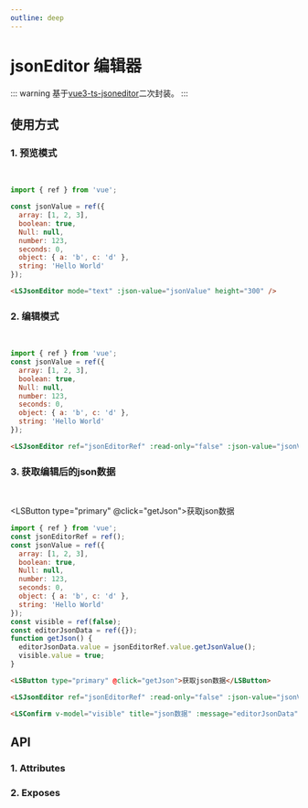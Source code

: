 ```yaml
---
outline: deep
---
```


# jsonEditor 编辑器

::: warning 基于[vue3-ts-jsoneditor](https://www.npmjs.com/package/vue3-ts-jsoneditor)二次封装。
:::

## 使用方式

### 1. 预览模式

<br />

<LSJsonEditor mode="text" :json-value="jsonValue" height="300" />

```js
import { ref } from 'vue';

const jsonValue = ref({
  array: [1, 2, 3],
  boolean: true,
  Null: null,
  number: 123,
  seconds: 0,
  object: { a: 'b', c: 'd' },
  string: 'Hello World'
});
```

```html
<LSJsonEditor mode="text" :json-value="jsonValue" height="300" />
```

### 2. 编辑模式

<br />

<LSJsonEditor ref="jsonEditorRef" :read-only="false" :json-value="jsonValue" height="300" />

```js
import { ref } from 'vue';
const jsonValue = ref({
  array: [1, 2, 3],
  boolean: true,
  Null: null,
  number: 123,
  seconds: 0,
  object: { a: 'b', c: 'd' },
  string: 'Hello World'
});
```

```html
<LSJsonEditor ref="jsonEditorRef" :read-only="false" :json-value="jsonValue" height="300" />
```

### 3. 获取编辑后的json数据

<br />

<LSButton type="primary" @click="getJson">获取json数据</LSButton>

<LSConfirm v-model="visible" title="json数据" :message="editorJsonData"></LSConfirm>

```js
import { ref } from 'vue';
const jsonEditorRef = ref();
const jsonValue = ref({
  array: [1, 2, 3],
  boolean: true,
  Null: null,
  number: 123,
  seconds: 0,
  object: { a: 'b', c: 'd' },
  string: 'Hello World'
});
const visible = ref(false);
const editorJsonData = ref({});
function getJson() {
  editorJsonData.value = jsonEditorRef.value.getJsonValue();
  visible.value = true;
}
```

```html
<LSButton type="primary" @click="getJson">获取json数据</LSButton>

<LSJsonEditor ref="jsonEditorRef" :read-only="false" :json-value="jsonValue" height="300" />

<LSConfirm v-model="visible" title="json数据" :message="editorJsonData"></LSConfirm>
```

## API

### 1. Attributes

<ApiIntro :tableColumn="tableColumn" :tableData="tableData" />

### 2. Exposes

<ApiIntro :tableColumn="tableExposesColumn" :tableData="tableData2" />

<script setup>
import { tableColumn, tableExposesColumn } from '../constant'
import { ref } from 'vue';

const jsonEditorRef = ref();

const jsonValue = ref({
  array: [1, 2, 3],
  boolean: true,
  Null: null,
  number: 123,
  seconds: 0,
  object: { a: 'b', c: 'd' },
  string: 'Hello World'
});

const visible = ref(false);
const editorJsonData = ref({});
function getJson() {
  editorJsonData.value = jsonEditorRef.value.getJsonValue();
  visible.value = true;
}


const tableData = ref([
  {
    name: 'jsonValue',
    desc: '需要展示的json数据',
    type: 'json',
    value: '-'
  },
  {
    name: 'mode',
    desc: '默认展示模式，可选项：text、tree，编辑模式只能为tree',
    type: 'string',
    value: 'text'
  },
  {
    name: 'readOnly',
    desc: '是否为预览模式，否则为编辑模式',
    type: 'boolean',
    value: 'true'
  },
  {
    name: 'height',
    desc: '编辑器高度',
    type: 'string',
    value: '600'
  }
]);

const tableData2 = ref([
  {
    name: 'getJsonValue',
    desc: '获取编辑后的json数据',
    type: 'function',
    value: '-'
  }
])
</script>
